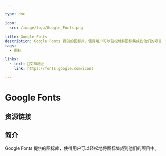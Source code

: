 ```yaml
---

type: doc

icon:
  src: /image/logo/Google_Fonts.png

title: Google Fonts
description: Google Fonts 提供的图标库，使得用户可以轻松地将图标集成到他们的项目中。
tags:
  - 图标

links:
  - text: 📖文档地址
    link: https://fonts.google.com/icons

---
```


<ShowLogo />

# Google Fonts

<ShowTags />

<ShowBreadcrumb />

## 资源链接

<ShowLinks />

## 简介

Google Fonts 提供的图标库，使得用户可以轻松地将图标集成到他们的项目中。
